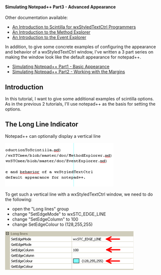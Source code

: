 #### Simulating Notepad++ Part3 - Advanced Appearance

Other documentation available:
 - [An Introduction to Scintilla for wxStyledTextCtrl Programmers](https://github.com/NewPagodi/wxSTCmee/blob/master/doc/IntroductionToScintilla.md)
 - [An Introduction to the Method Explorer](https://github.com/NewPagodi/wxSTCmee/blob/master/doc/MethodExplorer.md)
 - [An Introduction to the Event Explorer](https://github.com/NewPagodi/wxSTCmee/blob/master/doc/EventExplorer.md)
 
In addition, to give some concrete examples of configuring the appearance and behavior of a wxStyledTextCtrl window, I've written a 3 part series on making the window look like the default appearance for notepad++.

 - [Simulating Notepad++ Part1 - Basic Appearance](https://github.com/NewPagodi/wxSTCmee/blob/master/doc/SimulatingNotepad++Part1_BasicAppearance.md)
 - [Simulating Notepad++ Part2 - Working with the Margins](https://github.com/NewPagodi/wxSTCmee/blob/master/doc/SimulatingNotepad++Part2_Margins.md)

## Introduction
In this tutorial, I want to give some additional examples of scintilla options.  As in the previous 2 tutorials, I'll use notepad++ as the basis for setting the options.  

## The Long Line Indicator

Notepad++ can optionally display a vertical line

![Long Line Indicator Example](https://github.com/NewPagodi/wxSTCmee/blob/master/doc/img/longLineInd.png "Long Line Indicator Example")

To get such a vertical line with a wxStyledTextCtrl window, we need to do the following:

 - open the "Long lines" group
 - change "SetEdgeMode" to wxSTC_EDGE_LINE
 - change "SetEdgeColumn" to 100
 - change SetEdgeColour to (128,255,255)

![Long Line Settings](https://github.com/NewPagodi/wxSTCmee/blob/master/doc/img/longLineSet.png "Long Line Settings")


<!---
Additional sections I hope to write:
carret color
-->
